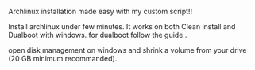 Archlinux installation made easy with my custom script!!

Install archlinux under few minutes. It works on both Clean install and Dualboot with windows.
for dualboot follow the guide..

open disk management on windows and shrink a volume from your drive (20 GB minimum recommanded).




